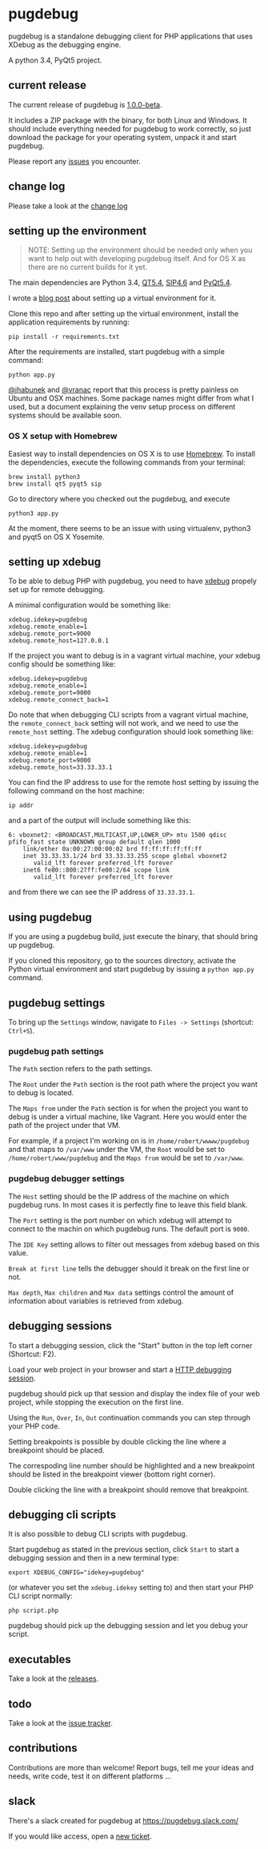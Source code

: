 # pugdebug

pugdebug is a standalone debugging client for PHP applications that uses XDebug as the debugging engine.

A python 3.4, PyQt5 project.

## current release

The current release of pugdebug is [1.0.0-beta](https://github.com/robertbasic/pugdebug/releases/tag/v1.0.0-beta).

It includes a ZIP package with the binary, for both Linux and Windows. It should include everything
needed for pugdebug to work correctly, so just download the package for your operating system,
unpack it and start pugdebug.

Please report any [issues](https://github.com/robertbasic/pugdebug/issues) you encounter.

## change log

Please take a look at the [change log](./CHANGELOG.md)

## setting up the environment

> NOTE: Setting up the environment should be needed only when you want to help out with
> developing pugdebug itself. And for OS X as there are no current builds for it yet.

The main dependencies are Python 3.4,
[QT5.4](http://doc.qt.io/qt-5/gettingstarted.html),
[SIP4.6](http://www.riverbankcomputing.com/software/sip/download)
and [PyQt5.4](http://www.riverbankcomputing.com/software/pyqt/download5).

I wrote a [blog post](http://robertbasic.com/blog/install-pyqt5-in-python-3-virtual-environment)
about setting up a virtual environment for it.

Clone this repo and after setting up the virtual environment, install the application
requirements by running:

```
pip install -r requirements.txt
```

After the requirements are installed, start pugdebug with a simple command:

```
python app.py
```

[@ihabunek](https://github.com/ihabunek) and [@vranac](https://github.com/vranac)
report that this process is pretty painless on Ubuntu and OSX machines. Some
package names might differ from what I used, but a document explaining the venv
setup process on different systems should be available soon.

### OS X setup with Homebrew

Easiest way to install dependencies on OS X is to use [Homebrew](http://brew.sh/).
To install the dependencies, execute the following commands from your terminal:
```
brew install python3
brew install qt5 pyqt5 sip
```

Go to directory where you checked out the pugdebug, and execute
```
python3 app.py
```

At the moment, there seems to be an issue with using virtualenv, python3 and pyqt5 on OS X Yosemite.

## setting up xdebug

To be able to debug PHP with pugdebug, you need to have [xdebug](http://xdebug.org/docs/remote)
propely set up for remote debugging.

A minimal configuration would be something like:

```
xdebug.idekey=pugdebug
xdebug.remote_enable=1
xdebug.remote_port=9000
xdebug.remote_host=127.0.0.1
```

If the project you want to debug is in a vagrant virtual machine, your xdebug
config should be something like:

```
xdebug.idekey=pugdebug
xdebug.remote_enable=1
xdebug.remote_port=9000
xdebug.remote_connect_back=1
```

Do note that when debugging CLI scripts from a vagrant virtual machine, the
`remote_connect_back` setting will not work, and we need to use the
`remote_host` setting. The xdebug configuration should look something like:

```
xdebug.idekey=pugdebug
xdebug.remote_enable=1
xdebug.remote_port=9000
xdebug.remote_host=33.33.33.1
```

You can find the IP address to use for the remote host setting by issuing the
following command on the host machine:

```
ip addr
```

and a part of the output will include something like this:

```
6: vboxnet2: <BROADCAST,MULTICAST,UP,LOWER_UP> mtu 1500 qdisc pfifo_fast state UNKNOWN group default qlen 1000
    link/ether 0a:00:27:00:00:02 brd ff:ff:ff:ff:ff:ff
    inet 33.33.33.1/24 brd 33.33.33.255 scope global vboxnet2
       valid_lft forever preferred_lft forever
    inet6 fe80::800:27ff:fe00:2/64 scope link
       valid_lft forever preferred_lft forever
```

and from there we can see the IP address of `33.33.33.1`.

## using pugdebug

If you are using a pugdebug build, just execute the binary, that should bring up
pugdebug.

If you cloned this repository, go to the sources directory, activate the Python
virtual environment and start pugdebug by issuing a `python app.py` command.

## pugdebug settings

To bring up the `Settings` window, navigate to `Files -> Settings` (shortcut: `Ctrl+S`).

### pugdebug path settings

The `Path` section refers to the path settings.

The `Root` under the `Path` section is the root path where the project you want to debug is
located.

The `Maps from` under the `Path` section is for when the project you want to debug is under
a virtual machine, like Vagrant. Here you would enter the path of the project under that VM.

For example, if a project I'm working on is in `/home/robert/wwww/pugdebug` and that maps to
`/var/www` under the VM, the `Root` would be set to `/home/robert/www/pugdebug` and the
`Maps from` would be set to `/var/www`.

### pugdebug debugger settings

The `Host` setting should be the IP address of the machine on which pugdebug runs. In most cases
it is perfectly fine to leave this field blank.

The `Port` setting is the port number on which xdebug will attempt to connect to the machin on
which pugdebug runs. The default port is `9000`.

The `IDE Key` setting allows to filter out messages from xdebug based on this value.

`Break at first line` tells the debugger should it break on the first line or not.

`Max depth`, `Max children` and `Max data` settings control the amount of information
about variables is retrieved from xdebug.

## debugging sessions

To start a debugging session, click the "Start" button in the top left corner (Shortcut: F2).

Load your web project in your browser and start a
[HTTP debugging session](http://xdebug.org/docs/remote#browser_session).

pugdebug should pick up that session and display the index file of your web
project, while stopping the execution on the first line.

Using the `Run`, `Over`, `In`, `Out` continuation commands you can step through
your PHP code.

Setting breakpoints is possible by double clicking the line where a breakpoint
should be placed.

The correspoding line number should be highlighted and a new breakpoint should
be listed in the breakpoint viewer (bottom right corner).

Double clicking the line with a breakpoint should remove that breakpoint.

## debugging cli scripts

It is also possible to debug CLI scripts with pugdebug.

Start pugdebug as stated in the previous section, click `Start` to
start a debugging session and then in a new terminal type:

```
export XDEBUG_CONFIG="idekey=pugdebug"
```

(or whatever you set the `xdebug.idekey` setting to) and then start
your PHP CLI script normally:

```
php script.php
```

pugdebug should pick up the debugging session and let you debug your script.

## executables

Take a look at the [releases](https://github.com/robertbasic/pugdebug/releases).

## todo

Take a look at the [issue tracker](https://github.com/robertbasic/pugdebug/issues).

## contributions

Contributions are more than welcome! Report bugs, tell me your ideas and needs,
write code, test it on different platforms ...

## slack

There's a slack created for pugdebug at https://pugdebug.slack.com/

If you would like access, open a [new ticket](https://github.com/robertbasic/pugdebug/issues).
